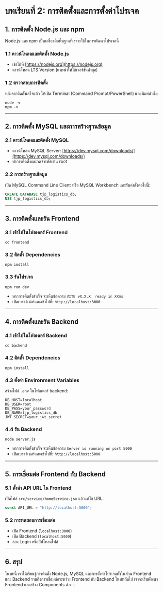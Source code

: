 
# บทเรียนที่ 2: การติดตั้งและการตั้งค่าโปรเจค

## 1. การติดตั้ง Node.js และ npm

Node.js และ npm เป็นเครื่องมือพื้นฐานที่เราจะใช้ในการพัฒนาโปรเจคนี้

### 1.1 ดาวน์โหลดและติดตั้ง Node.js
- เข้าไปที่ [https://nodejs.org](https://nodejs.org)
- ดาวน์โหลด LTS Version (แนะนำให้ใช้เวอร์ชันล่าสุด)

### 1.2 ตรวจสอบการติดตั้ง
หลังจากติดตั้งเสร็จแล้ว ให้เปิด Terminal (Command Prompt/PowerShell) และพิมพ์คำสั่ง:

```
node -v
npm -v
```

---

## 2. การติดตั้ง MySQL และการสร้างฐานข้อมูล

### 2.1 ดาวน์โหลดและติดตั้ง MySQL
- ดาวน์โหลด MySQL Server: [https://dev.mysql.com/downloads/](https://dev.mysql.com/downloads/)
- ทำการติดตั้งและจดจำรหัสผ่าน root

### 2.2 การสร้างฐานข้อมูล
เปิด MySQL Command Line Client หรือ MySQL Workbench และรันคำสั่งต่อไปนี้:

```sql
CREATE DATABASE tjp_logistics_db;
USE tjp_logistics_db;
```

---

## 3. การติดตั้งและรัน Frontend

### 3.1 เข้าไปในโฟลเดอร์ Frontend
```
cd frontend
```

### 3.2 ติดตั้ง Dependencies
```
npm install
```

### 3.3 รันโปรเจค
```
npm run dev
```

- หากการติดตั้งสำเร็จ จะเห็นข้อความ `VITE vX.X.X  ready in XXms` 
- เปิดเบราว์เซอร์และเข้าไปที่: `http://localhost:3000`

---

## 4. การติดตั้งและรัน Backend

### 4.1 เข้าไปในโฟลเดอร์ Backend
```
cd backend
```

### 4.2 ติดตั้ง Dependencies
```
npm install
```

### 4.3 ตั้งค่า Environment Variables
สร้างไฟล์ `.env` ในโฟลเดอร์ backend:

```
DB_HOST=localhost
DB_USER=root
DB_PASS=your_password
DB_NAME=tjp_logistics_db
JWT_SECRET=your_jwt_secret
```

### 4.4 รัน Backend
```
node server.js
```

- หากการติดตั้งสำเร็จ จะเห็นข้อความ `Server is running on port 5000`
- เปิดเบราว์เซอร์และเข้าไปที่: `http://localhost:5000`

---

## 5. การเชื่อมต่อ Frontend กับ Backend

### 5.1 ตั้งค่า API URL ใน Frontend
เปิดไฟล์ `src/service/homeService.jsx` แล้วแก้ไข URL:

```jsx
const API_URL = "http://localhost:5000";
```

### 5.2 การทดสอบการเชื่อมต่อ
- เปิด Frontend (`localhost:3000`)
- เปิด Backend (`localhost:5000`)
- ลอง Login หรืออัปโหลดไฟล์

---

## 6. สรุป
ในบทนี้ เราได้เรียนรู้การติดตั้ง Node.js, MySQL และการตั้งค่าโปรเจคทั้งในส่วน Frontend และ Backend รวมถึงการเชื่อมต่อระหว่าง Frontend กับ Backend ในบทถัดไป เราจะเริ่มพัฒนา Frontend และสร้าง Components ต่าง ๆ

